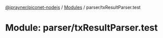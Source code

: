 [@jprayner/piconet-nodejs](../README.md) / [Modules](../modules.md) / parser/txResultParser.test

# Module: parser/txResultParser.test
